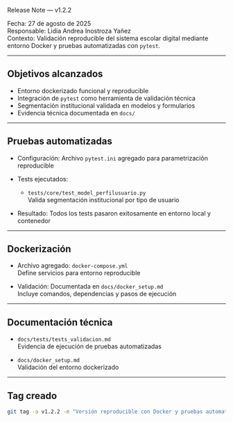 Release Note — v1.2.2

Fecha: 27 de agosto de 2025  
Responsable: Lidia Andrea Inostroza Yañez  
Contexto: Validación reproducible del sistema escolar digital mediante entorno Docker y pruebas automatizadas con `pytest`.

---

## Objetivos alcanzados

- Entorno dockerizado funcional y reproducible
- Integración de `pytest` como herramienta de validación técnica
- Segmentación institucional validada en modelos y formularios
- Evidencia técnica documentada en `docs/`

---

## Pruebas automatizadas

- Configuración:
  Archivo `pytest.ini` agregado para parametrización reproducible

- Tests ejecutados:  
  - `tests/core/test_model_perfilusuario.py`  
    Valida segmentación institucional por tipo de usuario

- Resultado: 
Todos los tests pasaron exitosamente en entorno local y contenedor

---

## Dockerización

- Archivo agregado: `docker-compose.yml`  
  Define servicios para entorno reproducible

- Validación:
  Documentada en `docs/docker_setup.md`  
  Incluye comandos, dependencias y pasos de ejecución

---

## Documentación técnica

- `docs/tests/tests_validacion.md`  
  Evidencia de ejecución de pruebas automatizadas

- `docs/docker_setup.md`  
  Validación del entorno dockerizado

---

## Tag creado

```bash
git tag -a v1.2.2 -m "Versión reproducible con Docker y pruebas automatizadas validadas"
